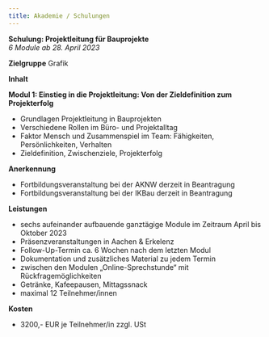 ```yaml
---
title: Akademie / Schulungen
---
```


**Schulung: Projektleitung für Bauprojekte**<br>
*6 Module ab 28. April 2023*

**Zielgruppe**
Grafik

**Inhalt**<br>

**Modul 1: Einstieg in die Projektleitung: Von der Zieldefinition zum Projekterfolg**
- Grundlagen Projektleitung in Bauprojekten
- Verschiedene Rollen im Büro- und Projektalltag
- Faktor Mensch und Zusammenspiel im Team: Fähigkeiten, Persönlichkeiten, Verhalten
- Zieldefinition, Zwischenziele, Projekterfolg

**Anerkennung**

- Fortbildungsveranstaltung bei der AKNW derzeit in Beantragung
- Fortbildungsveranstaltung bei der IKBau derzeit in Beantragung

**Leistungen**<br>
- sechs aufeinander aufbauende ganztägige Module im Zeitraum April bis Oktober 2023
- Präsenzveranstaltungen in Aachen & Erkelenz
- Follow-Up-Termin ca. 6 Wochen nach dem letzten Modul
- Dokumentation und zusätzliches Material zu jedem Termin
- zwischen den Modulen „Online-Sprechstunde“ mit Rückfragemöglichkeiten
- Getränke, Kafeepausen, Mittagssnack
- maximal 12 Teilnehmer/innen

**Kosten**
- 3200,- EUR je Teilnehmer/in zzgl. USt
